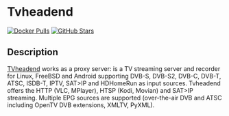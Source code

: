 # Tvheadend

[![Docker Pulls](https://img.shields.io/docker/pulls/linuxserver/tvheadend?style=flat-square&color=607D8B&label=docker%20pulls&logo=docker)](https://hub.docker.com/r/linuxserver/tvheadend)
[![GitHub Stars](https://img.shields.io/github/stars/linuxserver/docker-tvheadend?style=flat-square&color=607D8B&label=github%20stars&logo=github)](https://github.com/linuxserver/docker-tvheadend)

## Description

[TVheadend](https://www.tvheadend.org/) works as a proxy server: is a TV streaming server and recorder for Linux, FreeBSD and Android supporting DVB-S, DVB-S2, DVB-C, DVB-T, ATSC, ISDB-T, IPTV, SAT>IP and HDHomeRun as input sources. Tvheadend offers the HTTP (VLC, MPlayer), HTSP (Kodi, Movian) and SAT>IP streaming. Multiple EPG sources are supported (over-the-air DVB and ATSC including OpenTV DVB extensions, XMLTV, PyXML).
